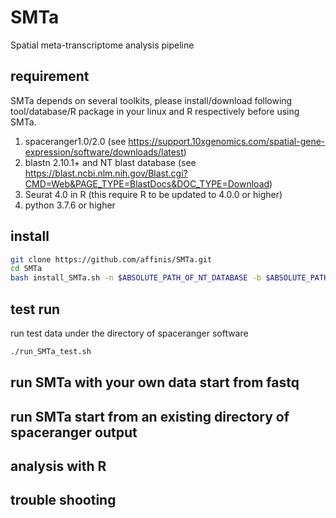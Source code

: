 # SMTa
Spatial meta-transcriptome analysis pipeline

## requirement
SMTa depends on several toolkits, please install/download following tool/database/R package in your linux and R respectively before using SMTa.

1. spaceranger1.0/2.0 (see https://support.10xgenomics.com/spatial-gene-expression/software/downloads/latest)
2. blastn 2.10.1+ and NT blast database (see https://blast.ncbi.nlm.nih.gov/Blast.cgi?CMD=Web&PAGE_TYPE=BlastDocs&DOC_TYPE=Download)
3. Seurat 4.0 in R (this require R to be updated to 4.0.0 or higher)
4. python 3.7.6 or higher

## install
```Bash
git clone https://github.com/affinis/SMTa.git
cd SMTa
bash install_SMTa.sh -n $ABSOLUTE_PATH_OF_NT_DATABASE -b $ABSOLUTE_PATH_OF_BLASTN -s $ABSOLUTE_PATH_OF_SPACERANGER
```
## test run
run test data under the directory of spaceranger software 
```Bash
./run_SMTa_test.sh
```

## run SMTa with your own data start from fastq

## run SMTa start from an existing directory of spaceranger output

## analysis with R

## trouble shooting

